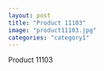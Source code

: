 ```yaml
---
layout: post
title: "Product 11103"
image: "product11103.jpg"
categories: "category1"
---
```

Product 11103
